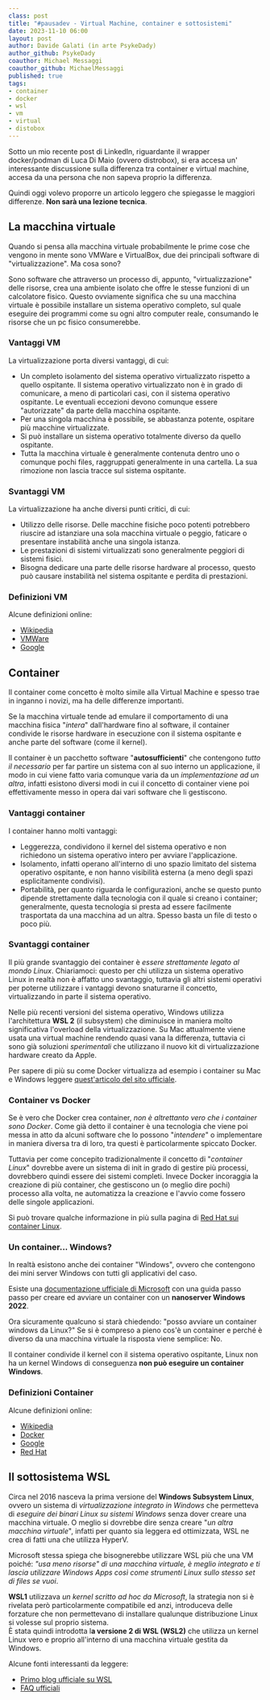 ```yaml
---
class: post
title: "#pausadev - Virtual Machine, container e sottosistemi"
date: 2023-11-10 06:00
layout: post
author: Davide Galati (in arte PsykeDady)
author_github: PsykeDady
coauthor: Michael Messaggi
coauthor_github: MichaelMessaggi
published: true
tags:
- container
- docker
- wsl
- vm
- virtual
- distobox
---
```


Sotto un mio recente post di LinkedIn, riguardante il wrapper docker/podman di Luca Di Maio (ovvero distrobox), si era accesa un' interessante discussione sulla differenza tra container e virtual machine, accesa da una persona che non sapeva proprio la differenza.

Quindi oggi volevo proporre un articolo leggero che spiegasse le maggiori differenze. **Non sarà una lezione tecnica**.

## La macchina virtuale

Quando si pensa alla macchina virtuale probabilmente le prime cose che vengono in mente sono VMWare e VirtualBox, due dei principali software di "virtualizzazione". Ma cosa sono?

Sono software che attraverso un processo di, appunto, "virtualizzazione" delle risorse, crea una ambiente isolato che offre le stesse funzioni di un calcolatore fisico.
Questo ovviamente significa che su una macchina virtuale è possibile installare un sistema operativo completo, sul quale eseguire dei programmi come su ogni altro computer reale, consumando le risorse che un pc fisico consumerebbe.

### Vantaggi VM

La virtualizzazione porta diversi vantaggi, di cui:

- Un completo isolamento del sistema operativo virtualizzato rispetto a quello ospitante. Il sistema operativo virtualizzato non è in grado di comunicare, a meno di particolari casi, con il sistema operativo ospitante. Le eventuali eccezioni devono comunque essere "autorizzate" da parte della macchina ospitante.
- Per una singola macchina è possibile, se abbastanza potente, ospitare più macchine virtualizzate.
- Si può installare un sistema operativo totalmente diverso da quello ospitante.
- Tutta la macchina virtuale è generalmente contenuta dentro uno o comunque pochi files, raggruppati generalmente in una cartella. La sua rimozione non lascia tracce sul sistema ospitante.

### Svantaggi VM

La virtualizzazione ha anche diversi punti critici, di cui:

- Utilizzo delle risorse. Delle macchine fisiche poco potenti potrebbero riuscire ad istanziare una sola macchina virtuale o peggio, faticare o presentare instabilità anche una singola istanza.
- Le prestazioni di sistemi virtualizzati sono generalmente peggiori di sistemi fisici.
- Bisogna dedicare una parte delle risorse hardware al processo, questo può causare instabilità nel sistema ospitante e perdita di prestazioni.

### Definizioni VM

Alcune definizioni online:

- [Wikipedia](https://it.wikipedia.org/wiki/Macchina_virtuale) 
- [VMWare](https://www.vmware.com/it/topics/glossary/content/virtual-machine.html)
- [Google](https://cloud.google.com/learn/what-is-a-virtual-machine?hl=it)

## Container

Il container come concetto è molto simile alla Virtual Machine e spesso trae in inganno i novizi, ma ha delle differenze importanti.

Se la macchina virtuale tende ad emulare il comportamento di una macchina fisica "*intera*" dall'hardware fino al software, il container condivide le risorse hardware in esecuzione con il sistema ospitante e anche parte del software (come il kernel).

Il container è un pacchetto software "**autosufficienti**" che contengono *tutto il necessario* per far partire un sistema con al suo interno un applicazione, il modo in cui viene fatto varia comunque varia da un *implementazione ad un altra*, infatti esistono diversi modi in cui il concetto di container viene poi effettivamente messo in opera dai vari software che li gestiscono.

### Vantaggi container

I container hanno molti vantaggi:

- Leggerezza, condividono il kernel del sistema operativo e non richiedono un sistema operativo intero per avviare l'applicazione.
- Isolamento, infatti operano all'interno di uno spazio limitato del sistema operativo ospitante, e non hanno visibilità esterna (a meno degli spazi esplicitamente condivisi).
- Portabilità, per quanto riguarda le configurazioni, anche se questo punto dipende strettamente dalla tecnologia con il quale si creano i container; generalmente, questa tecnologia si presta ad essere facilmente trasportata da una macchina ad un altra. Spesso basta un file di testo o poco più.

### Svantaggi container

Il più grande svantaggio dei container è *essere strettamente legato al mondo Linux*. Chiariamoci: questo per chi utilizza un sistema operativo Linux in realtà non è affatto uno svantaggio, tuttavia gli altri sistemi operativi per poterne utilizzare i vantaggi devono snaturarne il concetto, virtualizzando in parte il sistema operativo.

Nelle più recenti versioni del sistema operativo, Windows utilizza l'architettura **WSL 2** (il subsystem) che diminuisce in maniera molto significativa l'overload della virtualizzazione. Su Mac attualmente viene usata una virtual machine rendendo quasi vana la differenza, tuttavia ci sono già soluzioni *sperimentali* che utilizzano il nuovo kit di virtualizzazione hardware creato da Apple.

Per sapere di più su come Docker virtualizza ad esempio i container su Mac e Windows leggere [quest'articolo del sito ufficiale](https://www.docker.com/blog/the-magic-behind-the-scenes-of-docker-desktop/).

### Container vs Docker

Se è vero che Docker crea container, *non è altrettanto vero che i container sono Docker*. Come già detto il container è una tecnologia che viene poi messa in atto da alcuni software che lo possono "*intendere*" o implementare in maniera diversa tra di loro, tra questi è particolarmente spiccato Docker.

Tuttavia per come concepito tradizionalmente il concetto di "*container Linux*" dovrebbe avere un sistema di init in grado di gestire più processi, dovrebbero quindi essere dei sistemi completi. Invece Docker incoraggia la creazione di più container, che gestiscono un (o meglio dire pochi) processo alla volta, ne automatizza la creazione e l'avvio come fossero delle singole applicazioni.

Si può trovare qualche informazione in più sulla pagina di [Red Hat sui container Linux](https://www.redhat.com/en/topics/containers#container-vs-docker).

### Un container... Windows?

In realtà esistono anche dei container "Windows", ovvero che contengono dei mini server Windows con tutti gli applicativi del caso.

Esiste una [documentazione ufficiale di Microsoft](https://learn.microsoft.com/it-it/virtualization/windowscontainers/quick-start/run-your-first-container) con una guida passo passo per creare ed avviare un container con un **nanoserver Windows 2022**.

Ora sicuramente qualcuno si starà chiedendo: "posso avviare un container windows da Linux?"
Se si è compreso a pieno cos'è un container e perché è diverso da una macchina virtuale la risposta viene semplice: No.

Il container condivide il kernel con il sistema operativo ospitante, Linux non ha un kernel Windows di conseguenza **non può eseguire un container Windows**.

### Definizioni Container

Alcune definizioni online:

- [Wikipedia](https://en.wikipedia.org/wiki/Containerization_(computing)) 
- [Docker](https://www.docker.com/resources/what-container/)
- [Google](https://cloud.google.com/learn/what-are-containers?hl=it)
- [Red Hat](https://www.redhat.com/en/topics/containers)

## Il sottosistema WSL

Circa nel 2016 nasceva la prima versione del **Windows Subsystem Linux**, ovvero un sistema di *virtualizzazione integrato in Windows* che permetteva di *eseguire dei binari Linux su sistemi Windows* senza dover creare una macchina virtuale. O meglio si dovrebbe dire senza creare "*un altra macchina virtuale*", infatti per quanto sia leggera ed ottimizzata, WSL ne crea di fatti una che utilizza HyperV.

Microsoft stessa spiega che bisognerebbe utilizzare WSL più che una VM poiché: *"usa meno risorse" di una macchina virtuale, è meglio integrato e ti lascia utilizzare Windows Apps così come strumenti Linux sullo stesso set di files se vuoi*.

**WSL1** utilizzava *un kernel scritto ad hoc da Microsoft*, la strategia non si è rivelata però particolarmente compatibile ed anzi, introduceva delle forzature che non permettevano di installare qualunque distribuzione Linux si volesse sul proprio sistema.  
È stata quindi introdotta l**a versione 2 di WSL (WSL2)** che utilizza un kernel Linux vero e proprio all'interno di una macchina virtuale gestita da Windows.

Alcune fonti interessanti da leggere:

- [Primo blog ufficiale su WSL](https://blogs.windows.com/windowsdeveloper/2016/03/30/run-bash-on-ubuntu-on-windows/)
- [FAQ ufficiali](https://learn.microsoft.com/en-us/windows/wsl/faq)
